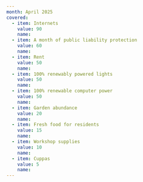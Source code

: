```yaml
---
month: April 2025
covered:
  - item: Internets
    value: 90
    name: 
  - item: A month of public liability protection
    value: 60
    name:
  - item: Rent
    value: 50
    name:
  - item: 100% renewably powered lights
    value: 50
    name: 
  - item: 100% renewable computer power
    value: 50
    name: 
  - item: Garden abundance
    value: 20
    name: 
  - item: Fresh food for residents
    value: 15
    name: 
  - item: Workshop supplies
    value: 10
    name: 
  - item: Cuppas
    value: 5
    name: 
---
```

